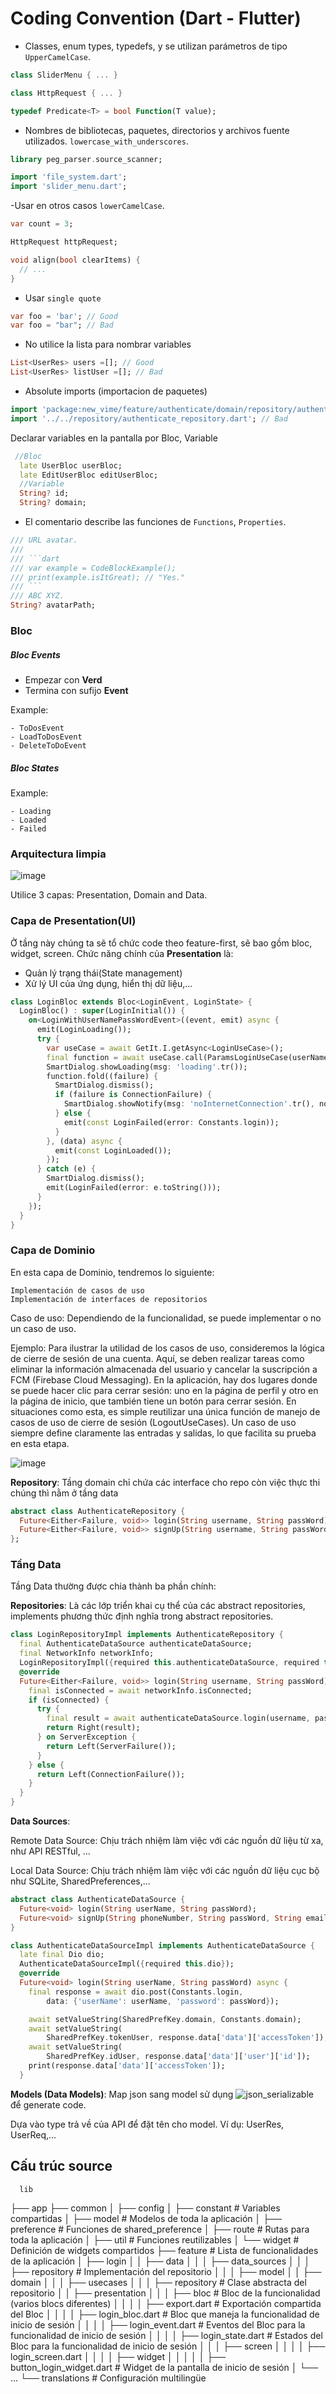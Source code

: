 # Coding Convention (Dart - Flutter)

- Classes, enum types, typedefs, y se utilizan parámetros de tipo `UpperCamelCase`.

```dart
class SliderMenu { ... }

class HttpRequest { ... }

typedef Predicate<T> = bool Function(T value);
```

- Nombres de bibliotecas, paquetes, directorios y archivos fuente utilizados. `lowercase_with_underscores`.

```dart
library peg_parser.source_scanner;

import 'file_system.dart';
import 'slider_menu.dart';
```

-Usar en otros casos `lowerCamelCase`.

```dart
var count = 3;

HttpRequest httpRequest;

void align(bool clearItems) {
  // ...
}
```

- Usar `single quote`

```dart
var foo = 'bar'; // Good
var foo = "bar"; // Bad
```
- No utilice la lista para nombrar variables

```dart
List<UserRes> users =[]; // Good
List<UserRes> listUser =[]; // Bad
```
- Absolute imports (importacion de paquetes)

```dart
import 'package:new_vime/feature/authenticate/domain/repository/authenticate_repository.dart';// Good
import '../../repository/authenticate_repository.dart'; // Bad
```
Declarar variables en la pantalla por Bloc, Variable
```dart
 //Bloc
  late UserBloc userBloc;
  late EditUserBloc editUserBloc;
  //Variable
  String? id;
  String? domain;
```
- El comentario describe las funciones de  `Functions`, `Properties`.

````dart
/// URL avatar.
///
/// ```dart
/// var example = CodeBlockExample();
/// print(example.isItGreat); // "Yes."
/// ```
/// ABC XYZ.
String? avatarPath;
````
### Bloc

##### Bloc Events

- Empezar con **Verd**
- Termina con sufijo **Event**

Example:
```
- ToDosEvent
- LoadToDosEvent
- DeleteToDoEvent
```

##### Bloc States

Example:
```
- Loading
- Loaded
- Failed
```
### Arquitectura limpia

![image](https://github.com/user-attachments/assets/f191eeac-0348-45e4-8ef6-3673612afcf3)

Utilice 3 capas: Presentation, Domain and Data.

### Capa de Presentation(UI)
Ở tầng này chúng ta sẽ tổ chức code theo feature-first, sẽ bao gồm bloc, widget, screen. Chức năng chính của **Presentation** là: 

- Quản lý trạng thái(State management)
- Xử lý UI của ứng dụng, hiển thị dữ liệu,...

````dart
class LoginBloc extends Bloc<LoginEvent, LoginState> {
  LoginBloc() : super(LoginInitial()) {
    on<LoginWithUserNamePassWordEvent>((event, emit) async {
      emit(LoginLoading());
      try {
        var useCase = await GetIt.I.getAsync<LoginUseCase>();
        final function = await useCase.call(ParamsLoginUseCase(userName: event.userName, passWord: event.passWord));
        SmartDialog.showLoading(msg: 'loading'.tr());
        function.fold((failure) {
          SmartDialog.dismiss();
          if (failure is ConnectionFailure) {
            SmartDialog.showNotify(msg: 'noInternetConnection'.tr(), notifyType: NotifyType.warning);
          } else {
            emit(const LoginFailed(error: Constants.login));
          }
        }, (data) async {
          emit(const LoginLoaded());
        });
      } catch (e) {
        SmartDialog.dismiss();
        emit(LoginFailed(error: e.toString()));
      }
    });
  }
}
````
### Capa de Dominio

En esta capa de Dominio, tendremos lo siguiente:

    Implementación de casos de uso
    Implementación de interfaces de repositorios

Caso de uso: Dependiendo de la funcionalidad, se puede implementar o no un caso de uso.

Ejemplo: Para ilustrar la utilidad de los casos de uso, consideremos la lógica de cierre de sesión de una cuenta. Aquí, se deben realizar tareas como eliminar la información almacenada del usuario y cancelar la suscripción a FCM (Firebase Cloud Messaging). En la aplicación, hay dos lugares donde se puede hacer clic para cerrar sesión: uno en la página de perfil y otro en la página de inicio, que también tiene un botón para cerrar sesión. En situaciones como esta, es simple reutilizar una única función de manejo de casos de uso de cierre de sesión (LogoutUseCases). Un caso de uso siempre define claramente las entradas y salidas, lo que facilita su prueba en esta etapa.

![image](https://github.com/user-attachments/assets/bfda5115-7f4e-4c52-980b-b16b193023f6)

**Repository**: Tầng domain chỉ chứa các interface cho repo còn việc thực thi chúng thì nằm ở tầng data
````dart
abstract class AuthenticateRepository {
  Future<Either<Failure, void>> login(String username, String passWord);
  Future<Either<Failure, void>> signUp(String username, String passWord, String email);
};
````
### Tầng Data
Tầng Data thường được chia thành ba phần chính:

**Repositories**: Là các lớp triển khai cụ thể của các abstract repositories, implements phương thức định nghĩa trong abstract repositories.
````dart
class LoginRepositoryImpl implements AuthenticateRepository {
  final AuthenticateDataSource authenticateDataSource;
  final NetworkInfo networkInfo;
  LoginRepositoryImpl({required this.authenticateDataSource, required this.networkInfo});
  @override
  Future<Either<Failure, void>> login(String username, String passWord) async {
    final isConnected = await networkInfo.isConnected;
    if (isConnected) {
      try {
        final result = await authenticateDataSource.login(username, passWord);
        return Right(result);
      } on ServerException {
        return Left(ServerFailure());
      }
    } else {
      return Left(ConnectionFailure());
    }
  }
}
````
**Data Sources**:

Remote Data Source: Chịu trách nhiệm làm việc với các nguồn dữ liệu từ xa, như API RESTful, ...

Local Data Source: Chịu trách nhiệm làm việc với các nguồn dữ liệu cục bộ như SQLite, SharedPreferences,...
````dart
abstract class AuthenticateDataSource {
  Future<void> login(String userName, String passWord);
  Future<void> signUp(String phoneNumber, String passWord, String email);
}

class AuthenticateDataSourceImpl implements AuthenticateDataSource {
  late final Dio dio;
  AuthenticateDataSourceImpl({required this.dio});
  @override
  Future<void> login(String userName, String passWord) async {
    final response = await dio.post(Constants.login,
        data: {'userName': userName, 'password': passWord});

    await setValueString(SharedPrefKey.domain, Constants.domain);
    await setValueString(
        SharedPrefKey.tokenUser, response.data['data']['accessToken']);
    await setValueString(
        SharedPrefKey.idUser, response.data['data']['user']['id']);
    print(response.data['data']['accessToken']);
  }
````

**Models (Data Models)**: Map json sang model sử dụng ![json_serializable](https://pub.dev/packages/json_serializable) để generate code.

Dựa vào type trả về của API để đặt tên cho model. Ví dụ: UserRes, UserReq,...
## Cấu trúc source

>
      lib
  ├── app
  ├── common
  │   ├── config
  │   ├── constant                                  # Variables compartidas
  │   ├── model                                     # Modelos de toda la aplicación
  │   ├── preference                                # Funciones de shared_preference
  │   ├── route                                     # Rutas para toda la aplicación
  │   ├── util                                      # Funciones reutilizables
  │   └── widget                                    # Definición de widgets compartidos
  ├── feature                                       # Lista de funcionalidades de la aplicación
  │   ├── login
  │   │   ├── data
  │   │   │   ├── data_sources
  │   │   │   ├── repository                        # Implementación del repositorio
  │   │   │   ├── model
  │   │   ├── domain
  │   │   │   ├── usecases
  │   │   │   ├── repository                        # Clase abstracta del repositorio
  │   │   ├── presentation
  │   │   │   ├── bloc                              # Bloc de la funcionalidad (varios blocs diferentes)
  │   │   │   │   ├── export.dart                   # Exportación compartida del Bloc
  │   │   │   │   ├── login_bloc.dart               # Bloc que maneja la funcionalidad de inicio de sesión
  │   │   │   │   ├── login_event.dart              # Eventos del Bloc para la funcionalidad de inicio de sesión
  │   │   │   │   ├── login_state.dart              # Estados del Bloc para la funcionalidad de inicio de sesión
  │   │   │   ├── screen
  │   │   │   │   ├── login_screen.dart 
  │   │   │   │   ├── widget
  │   │   │   │   │   ├── button_login_widget.dart  # Widget de la pantalla de inicio de sesión
  │   └── ...
  └── translations                                  # Configuración multilingüe

